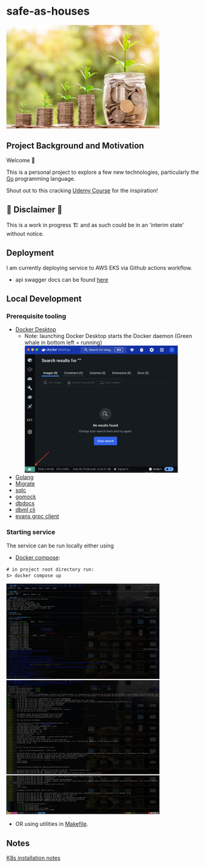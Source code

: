 # safe-as-houses

<img src="./doc/money.jpg" alt="picture of money growing" width="400"/>

## Project Background and Motivation

Welcome 👋

This is a personal project to explore a few new technologies, particularly the [Go](https://go.dev/) programming language.

Shout out to this cracking [Udemy Course](https://www.udemy.com/share/105PNI3@ptNeUFqPXl87M7BBxB5kSQZEIpklWXrRU6OV240Xc4AsjFAC2swizlcaq5jnA-Fqqg==/) for the inspiration!

## 🚧 Disclaimer 🚧

This is a work in progress 🏗️ and as such could be in an 'interim state' without notice.

## Deployment

I am currently deploying service to AWS EKS via Github actions workflow.

- api swagger docs can be found [here](https://safe-as-houses.jtaylor.io/swagger)

## Local Development

### Prerequisite tooling

- [Docker Desktop](https://www.docker.com/products/docker-desktop/)
  - Note: launching Docker Desktop starts the Docker daemon (Green whale in bottom left = running)
    <img src="./doc/images/docker-desktop.png" alt="Docker Desktop Screenshot" width="400"/>
- [Golang](https://go.dev/)
- [Migrate](https://github.com/golang-migrate/migrate/tree/master/cmd/migrate)
- [sqlc](https://docs.sqlc.dev/en/latest/overview/install.html)
- [gomock](https://github.com/uber-go/mock)
- [dbdocs](https://dbdocs.io/docs)
- [dbml cli](https://dbml.dbdiagram.io/cli/#installation)
- [evans grpc client](https://github.com/ktr0731/evans?tab=readme-ov-file#installation)

### Starting service

The service can be run locally either using

- [Docker compose](https://docs.docker.com/compose/intro/features-uses/):

```
# in project root directory run:
$> docker compose up
```

<div><img src="./doc/images/docker-compose-1.png" alt="Docker Compose Output Screenshot" width="400"/></div>
<div><img src="./doc/images/docker-compose-2.png" alt="Docker Compose Output Screenshot" width="400"/></div>
<div><img src="./doc/images/docker-compose-3.png" alt="Docker Compose Output Screenshot" width="400"/></div>

- OR using utilities in [Makefile](./Makefile).

## Notes

[K8s installation notes](./doc/k8s_installation.md)
